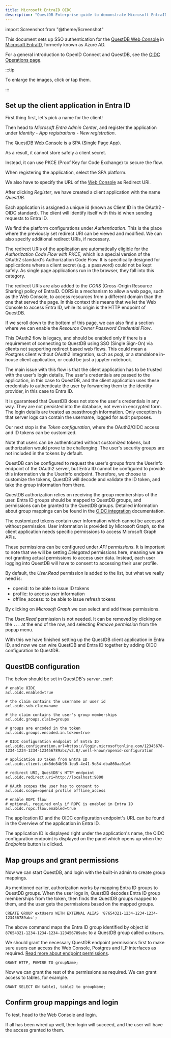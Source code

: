```yaml
---
title: Microsoft EntraID OIDC
description: "QuestDB Enterprise guide to demonstrate Microsoft EntraID OpenID Connect."
---
```


import Screenshot from "@theme/Screenshot"

This document sets up SSO authentication for the [QuestDB Web Console](/docs/web-console/) in
[Microsoft EntraID](https://www.microsoft.com/en-gb/security/business/identity-access/microsoft-entra-id), formerly known as Azure AD.

For a general introduction to OpenID Connect and QuestDB, see the
[OIDC Operations page](/docs/operations/openid-connect-oidc-integration/).

:::tip

To enlarge the images, click or tap them.

:::
## Set up the client application in Entra ID

First thing first, let's pick a name for the client!

Then head to _Microsoft Entra Admin Center_, and register the application
under _Identity - App registrations - New registration_.

<Screenshot
  alt="EntraID image, app registration."
  src="images/guides/active-directory-entraid/1_app_registration.webp"
  title="App registration"
  width={750}
/>

The QuestDB [Web Console](/docs/web-console/) is a SPA (Single Page App).

As a result, it cannot store safely a client secret.

Instead, it can use PKCE (Proof Key for Code Exchange) to secure the flow.

When registering the application, select the SPA platform.

We also have to specify the URL of the [Web Console](/docs/web-console/) as Redirect URI.

<Screenshot
  alt="EntraID image, SPA and redirection URI"
  src="images/guides/active-directory-entraid/2_spa_redirect_uri.webp"
  title="Add SPA platform with the redirection URI"
  width={600}
/>

After clicking _Register_, we have created a client application with the
name _QuestDB_.

Each application is assigned a unique id (known as Client ID in the
OAuth2 - OIDC standard). The client will identify itself with this id
when sending requests to Entra ID.

<Screenshot
alt="EntraID image, application ID"
src="images/guides/active-directory-entraid/3_application_id.webp"
title="Application ID"
width={600}
/>

We find the platform configurations under _Authentication_. This is the place where
the previously set redirect URI can be viewed and modified. We can also specify
additional redirect URIs, if necessary.

The redirect URIs of the application are automatically eligible for the
_Authorization Code Flow with PKCE_, which is a special version of the OAuth2 standard's
Authorization Code Flow. It is specifically designed for applications where a client
secret (e.g. a password) could not be kept safely. As single page applications run in
the browser, they fall into this category.

The redirect URIs are also added to the _CORS_ (Cross-Origin Resource Sharing) policy
of EntraID. CORS is a mechanism to allow a web page, such as the Web Console, to access
resources from a different domain than the one that served the page. In this context
this means that we let the Web Console to access Entra ID, while its origin is the
HTTP endpoint of QuestDB.

<Screenshot
alt="EntraID image, PKCE and CORS"
src="images/guides/active-directory-entraid/4_cors_pkce.webp"
title="PKCE and CORS"
width={600}
/>

If we scroll down to the bottom of this page, we can also find a section where we
can enable the _Resource Owner Password Credential Flow_.

This OAuth2 flow is legacy, and should be enabled only if there is a requirement
of connecting to QuestDB using SSO (Single Sign-On) via clients not supporting
redirect based web flows.
This could mean a Postgres client without OAuth2 integration, such as _psql_, or
a standalone in-house client application, or could be just a jupyter notebook.

The main issue with this flow is that the client application has to be trusted
with the user's login details. The user's credentials are passed to the
application, in this case to QuestDB, and the client application uses these
credentials to authenticate the user by forwarding them to the identity provider,
in this case to Entra ID.

It is guaranteed that QuestDB does not store the user's credentials in any way.
They are not persisted into the database, not even in encrypted form.
The login details are treated as passthrough information. Only exception is
that server logs can contain the username, logged for audit purposes.

<Screenshot
alt="EntraID image, enable ROPC"
src="images/guides/active-directory-entraid/5_ropc.webp"
title="Enable ROPC"
width={600}
/>

Our next stop is the _Token configuration_, where the OAuth2/OIDC access and ID
tokens can be customized.

Note that users can be authenticated without customized tokens, but authorization
would prove to be challenging. The user's security groups are not included
in the tokens by default.

QuestDB can be configured to request the user's groups from the UserInfo
endpoint of the OAuth2 server, but Entra ID cannot be configured to provide
this information via the UserInfo endpoint.
Therefore, we choose to customize the tokens, QuestDB will decode and
validate the ID token, and take the group information from there.

QuestDB authorization relies on receiving the group memberships of the user.
Entra ID groups should be mapped to QuestDB groups, and permissions can be
granted to the QuestDB groups. Detailed information about group mappings can
be found in the [OIDC integration](/docs/operations/openid-connect-oidc-integration/#user-permissions)
documentation.

<Screenshot
alt="EntraID image, token customization"
src="images/guides/active-directory-entraid/6_token_customization.webp"
title="Token customization"
width={600}
/>

The customized tokens contain user information which cannot be accessed
without permission. User information is provided by Microsoft Graph, so
the client application needs specific permissions to access
Microsoft Graph APIs.

These permissions can be configured under _API permissions_. It is important
to note that we will be setting _Delegated_ permissions here, meaning we
are not granting actual permissions to access user data. Instead, each user
logging into QuestDB will have to consent to accessing their user profile.

<Screenshot
alt="EntraID image, API permissions"
src="images/guides/active-directory-entraid/7_API_permissions.webp"
title="API permissions"
width={600}
/>

By default, the _User.Read_ permission is added to the list, but what we
really need is:
 - openid: to be able to issue ID tokens
 - profile: to access user information
 - offline_access: to be able to issue refresh tokens

By clicking on _Microsoft Graph_ we can select and add these permissions.

<Screenshot
alt="EntraID image, add openid permissions"
src="images/guides/active-directory-entraid/8_add_openid_permissions.webp"
title="Add openid permissions"
width={600}
/>

The _User.Read_ permission is not needed. It can be removed by clicking
on the `...` at the end of the row, and selecting _Remove permission_ from
the popup menu.

<Screenshot
alt="EntraID image, permissions final"
src="images/guides/active-directory-entraid/9_permissions_final.webp"
title="Permissions final list"
width={600}
/>

With this we have finished setting up the QuestDB client application
in Entra ID, and now we can wire QuestDB and Entra ID together by
adding OIDC configuration to QuestDB.

## QuestDB configuration

The below should be set in QuestDB's `server.conf`:

```shell
# enable OIDC
acl.oidc.enabled=true

# the claim contains the username or user id
acl.oidc.sub.claim=name

# the claim contains the user's group memberships
acl.oidc.groups.claim=groups

# groups are encoded in the token
acl.oidc.groups.encoded.in.token=true

# OIDC configuration endpoint of Entra ID
acl.oidc.configuration.url=https://login.microsoftonline.com/12345678-1234-1234-1234-123456789abc/v2.0/.well-known/openid-configuration

# application ID taken from Entra ID
acl.oidc.client.id=8de84b90-1ea5-4e41-9e84-dba860aa01a6

# redirect URI, QuestDB's HTTP endpoint
acl.oidc.redirect.uri=http://localhost:9000

# OAuth scopes the user has to consent to
acl.oidc.scope=openid profile offline_access

# enable ROPC flow
# optional, required only if ROPC is enabled in Entra ID
acl.oidc.ropc.flow.enabled=true
```

The application ID and the OIDC configuration endpoint's URL can be found
in the Overview of the application in Entra ID.

The application ID is displayed right under the application's name, the
OIDC configuration endpoint is displayed on the panel which opens up when
the _Endpoints_ button is clicked.

<Screenshot
alt="EntraID image, overview"
src="images/guides/active-directory-entraid/10_overview.webp"
title="Application overview"
width={600}
/>

## Map groups and grant permissions

Now we can start QuestDB, and login with the built-in admin to create
group mappings.

As mentioned earlier, authorization works by mapping Entra ID groups
to QuestDB groups. When the user logs in, QuestDB decodes Entra ID
group memberships from the token, then finds the QuestDB groups
mapped to them, and the user gets the permissions based on the
mapped groups.

```questdb-sql title="Create a group which is mapped to an Entra ID group"
CREATE GROUP extUsers WITH EXTERNAL ALIAS '87654321-1234-1234-1234-123456789abc';
```
The above command maps the Entra ID group identified by object
id `87654321-1234-1234-1234-123456789abc` to a QuestDB group called `extUsers`.

We should grant the necessary QuestDB endpoint permissions first
to make sure users can access the Web Console, Postgres and ILP
interfaces as required. [Read more about endpoint permissions](/docs/operations/rbac/#endpoint-permissions).

```questdb-sql title="Grant endpoint permissions"
GRANT HTTP, PGWIRE TO groupName;
```

Now we can grant the rest of the permissions as required. We can
grant access to tables, for example.

```questdb-sql title="Grant database permissions"
GRANT SELECT ON table1, table2 to groupName;
```

## Confirm group mappings and login

To test, head to the Web Console and login.

If all has been wired up well, then login will succeed, and the user
will have the access granted to them.

<br />
